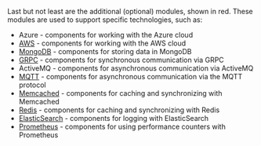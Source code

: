 Last but not least are the additional (optional) modules, shown in red. These modules are used to support specific technologies, such as:

- Azure - components for working with the Azure cloud
- [AWS](../../aws) - components for working with the AWS cloud
- [MongoDB](../../mongodb) - components for storing data in MongoDB
- [GRPC](../../grpc) - components for synchronous communication via GRPC
- ActiveMQ - components for asynchronous communication via ActiveMQ
- [MQTT](../../mqtt) - components for asynchronous communication via the MQTT protocol
- [Memcached](../../memcached) - components for caching and synchronizing with Memcached
- [Redis](../../redis) - components for caching and synchronizing with Redis
- [ElasticSearch](../../elasticsearch) - components for logging with ElasticSearch
- [Prometheus](../../prometheus) - components for using performance counters with Prometheus
